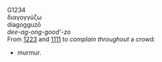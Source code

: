 G1234  
διαγογγύζω  
diagogguzō  
*dee-ag-ong-good‘-zo*  
From [1223](g1223) and [1111](g1111) to *complain* *throughout* a crowd:
- murmur.  
